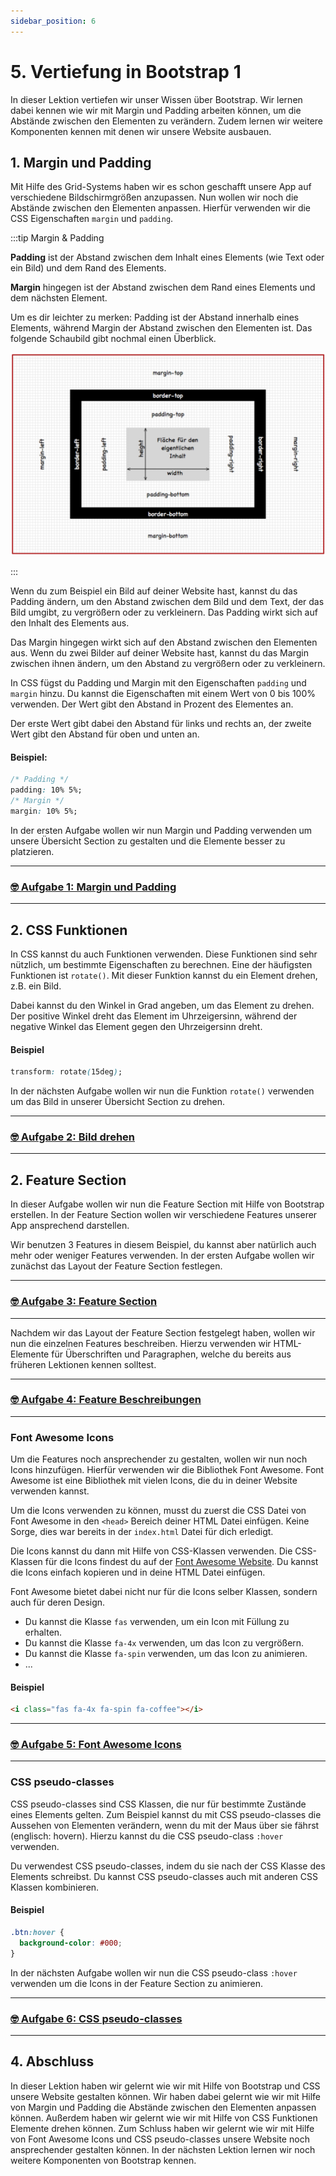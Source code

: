 ```yaml
---
sidebar_position: 6
---
```


# 5. Vertiefung in Bootstrap 1

In dieser Lektion vertiefen wir unser Wissen über Bootstrap. Wir lernen dabei kennen wie wir mit Margin und Padding arbeiten können, um die Abstände zwischen den Elementen zu verändern. Zudem lernen wir weitere Komponenten kennen mit denen wir unsere Website ausbauen.

## 1. Margin und Padding

Mit Hilfe des Grid-Systems haben wir es schon geschafft unsere App auf verschiedene Bildschirmgrößen anzupassen. Nun wollen wir noch die Abstände zwischen den Elementen anpassen. Hierfür verwenden wir die CSS Eigenschaften `margin` und `padding`.

:::tip Margin & Padding

**Padding** ist der Abstand zwischen dem Inhalt eines Elements (wie Text oder ein Bild) und dem Rand des Elements.

**Margin** hingegen ist der Abstand zwischen dem Rand eines Elements und dem nächsten Element.

Um es dir leichter zu merken: Padding ist der Abstand innerhalb eines Elements, während Margin der Abstand zwischen den Elementen ist. Das folgende Schaubild gibt nochmal einen Überblick.

![Margin und Padding](./img/margin-padding.png)

:::

Wenn du zum Beispiel ein Bild auf deiner Website hast, kannst du das Padding ändern, um den Abstand zwischen dem Bild und dem Text, der das Bild umgibt, zu vergrößern oder zu verkleinern. Das Padding wirkt sich auf den Inhalt des Elements aus.

Das Margin hingegen wirkt sich auf den Abstand zwischen den Elementen aus. Wenn du zwei Bilder auf deiner Website hast, kannst du das Margin zwischen ihnen ändern, um den Abstand zu vergrößern oder zu verkleinern.

In CSS fügst du Padding und Margin mit den Eigenschaften `padding` und `margin` hinzu. Du kannst die Eigenschaften mit einem Wert von 0 bis 100% verwenden. Der Wert gibt den Abstand in Prozent des Elementes an.

Der erste Wert gibt dabei den Abstand für links und rechts an, der zweite Wert gibt den Abstand für oben und unten an.

#### Beispiel:

```css
/* Padding */
padding: 10% 5%;
/* Margin */
margin: 10% 5%;
```

In der ersten Aufgabe wollen wir nun Margin und Padding verwenden um unsere Übersicht Section zu gestalten und die Elemente besser zu platzieren.

---

### [🤓 Aufgabe 1: Margin und Padding](aufgabe-1-margin-padding)

---

## 2. CSS Funktionen

In CSS kannst du auch Funktionen verwenden. Diese Funktionen sind sehr nützlich, um bestimmte Eigenschaften zu berechnen. Eine der häufigsten Funktionen ist `rotate()`. Mit dieser Funktion kannst du ein Element drehen, z.B. ein Bild.

Dabei kannst du den Winkel in Grad angeben, um das Element zu drehen. Der positive Winkel dreht das Element im Uhrzeigersinn, während der negative Winkel das Element gegen den Uhrzeigersinn dreht.

#### Beispiel

```css
transform: rotate(15deg);
```

In der nächsten Aufgabe wollen wir nun die Funktion `rotate()` verwenden um das Bild in unserer Übersicht Section zu drehen.

---

### [🤓 Aufgabe 2: Bild drehen](aufgabe-2-bild-drehen)

---

## 2. Feature Section

In dieser Aufgabe wollen wir nun die Feature Section mit Hilfe von Bootstrap erstellen. In der Feature Section wollen wir verschiedene Features unserer App ansprechend darstellen.

Wir benutzen 3 Features in diesem Beispiel, du kannst aber natürlich auch mehr oder weniger Features verwenden. In der ersten Aufgabe wollen wir zunächst das Layout der Feature Section festlegen.

---

### [🤓 Aufgabe 3: Feature Section](aufgabe-3-feature-section)

---

Nachdem wir das Layout der Feature Section festgelegt haben, wollen wir nun die einzelnen Features beschreiben. Hierzu verwenden wir HTML-Elemente für Überschriften und Paragraphen, welche du bereits aus früheren Lektionen kennen solltest.

---

### [🤓 Aufgabe 4: Feature Beschreibungen](aufgabe-4-feature-beschreibung)

---

### Font Awesome Icons

Um die Features noch ansprechender zu gestalten, wollen wir nun noch Icons hinzufügen. Hierfür verwenden wir die Bibliothek Font Awesome. Font Awesome ist eine Bibliothek mit vielen Icons, die du in deiner Website verwenden kannst.

Um die Icons verwenden zu können, musst du zuerst die CSS Datei von Font Awesome in den `<head>` Bereich deiner HTML Datei einfügen. Keine Sorge, dies war bereits in der `index.html` Datei für dich erledigt.

Die Icons kannst du dann mit Hilfe von CSS-Klassen verwenden. Die CSS-Klassen für die Icons findest du auf der [Font Awesome Website](https://fontawesome.com/icons?d=gallery&p=2&m=free). Du kannst die Icons einfach kopieren und in deine HTML Datei einfügen.

Font Awesome bietet dabei nicht nur für die Icons selber Klassen, sondern auch für deren Design.

- Du kannst die Klasse `fas` verwenden, um ein Icon mit Füllung zu erhalten.
- Du kannst die Klasse `fa-4x` verwenden, um das Icon zu vergrößern.
- Du kannst die Klasse `fa-spin` verwenden, um das Icon zu animieren.
- ...

#### Beispiel

```html
<i class="fas fa-4x fa-spin fa-coffee"></i>
```

---

### [🤓 Aufgabe 5: Font Awesome Icons](aufgabe-5-font-awesome-icons)

---

### CSS pseudo-classes

CSS pseudo-classes sind CSS Klassen, die nur für bestimmte Zustände eines Elements gelten. Zum Beispiel kannst du mit CSS pseudo-classes die Aussehen von Elementen verändern, wenn du mit der Maus über sie fährst (englisch: hovern). Hierzu kannst du die CSS pseudo-class `:hover` verwenden.

Du verwendest CSS pseudo-classes, indem du sie nach der CSS Klasse des Elements schreibst. Du kannst CSS pseudo-classes auch mit anderen CSS Klassen kombinieren.

#### Beispiel

```css
.btn:hover {
  background-color: #000;
}
```

In der nächsten Aufgabe wollen wir nun die CSS pseudo-class `:hover` verwenden um die Icons in der Feature Section zu animieren.

---

### [🤓 Aufgabe 6: CSS pseudo-classes](aufgabe-6-css-pseudo-classes)

---

## 4. Abschluss

In dieser Lektion haben wir gelernt wie wir mit Hilfe von Bootstrap und CSS unsere Website gestalten können. Wir haben dabei gelernt wie wir mit Hilfe von Margin und Padding die Abstände zwischen den Elementen anpassen können. Außerdem haben wir gelernt wie wir mit Hilfe von CSS Funktionen Elemente drehen können. Zum Schluss haben wir gelernt wie wir mit Hilfe von Font Awesome Icons und CSS pseudo-classes unsere Website noch ansprechender gestalten können. In der nächsten Lektion lernen wir noch weitere Komponenten von Bootstrap kennen.
